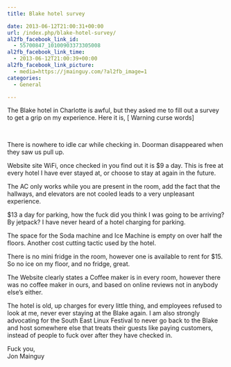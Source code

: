 ```yaml
---
title: Blake hotel survey

date: 2013-06-12T21:00:31+00:00
url: /index.php/blake-hotel-survey/
al2fb_facebook_link_id:
  - 55700847_10100903373305008
al2fb_facebook_link_time:
  - 2013-06-12T21:00:39+00:00
al2fb_facebook_link_picture:
  - media=https://jmainguy.com/?al2fb_image=1
categories:
  - General

---
```

The Blake hotel in Charlotte is awful, but they asked me to fill out a survey to get a grip on my experience. Here it is, [ Warning curse words]

&nbsp;

There is nowhere to idle car while checking in. Doorman disappeared when they saw us pull up.

Website site WiFi, once checked in you find out it is $9 a day. This is free at every hotel I have ever stayed at, or choose to stay at again in the future.

The AC only works while you are present in the room, add the fact that the hallways, and elevators are not cooled leads to a very unpleasant experience.

$13 a day for parking, how the fuck did you think I was going to be arriving? By jetpack? I have never heard of a hotel charging for parking.

The space for the Soda machine and Ice Machine is empty on over half the floors. Another cost cutting tactic used by the hotel.

There is no mini fridge in the room, however one is available to rent for $15. So no ice on my floor, and no fridge, great.

The Website clearly states a Coffee maker is in every room, however there was no coffee maker in ours, and based on online reviews not in anybody else&#8217;s either.

The hotel is old, up charges for every little thing, and employees refused to look at me, never ever staying at the Blake again. I am also strongly advocating for the South East Linux Festival to never go back to the Blake and host somewhere else that treats their guests like paying customers, instead of people to fuck over after they have checked in.

Fuck you,  
Jon Mainguy